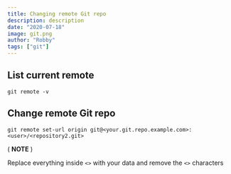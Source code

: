 ```yaml
---
title: Changing remote Git repo
description: description
date: "2020-07-18"
image: git.png
author: "Robby"
tags: ["git"]
---
```


## List current remote

```
git remote -v
```

## Change remote Git repo

```
git remote set-url origin git@<your.git.repo.example.com>:<user>/<repository2.git>
```

( **NOTE** )

Replace everything inside `<>` with your data and remove the `<>` characters
